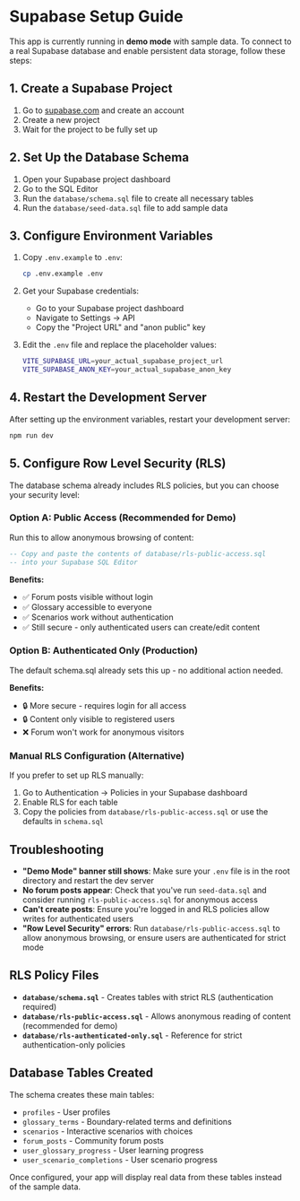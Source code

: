 # Supabase Setup Guide

This app is currently running in **demo mode** with sample data. To connect to a real Supabase database and enable persistent data storage, follow these steps:

## 1. Create a Supabase Project

1. Go to [supabase.com](https://supabase.com) and create an account
2. Create a new project
3. Wait for the project to be fully set up

## 2. Set Up the Database Schema

1. Open your Supabase project dashboard
2. Go to the SQL Editor
3. Run the `database/schema.sql` file to create all necessary tables
4. Run the `database/seed-data.sql` file to add sample data

## 3. Configure Environment Variables

1. Copy `.env.example` to `.env`:
   ```bash
   cp .env.example .env
   ```

2. Get your Supabase credentials:
   - Go to your Supabase project dashboard
   - Navigate to Settings → API
   - Copy the "Project URL" and "anon public" key

3. Edit the `.env` file and replace the placeholder values:
   ```bash
   VITE_SUPABASE_URL=your_actual_supabase_project_url
   VITE_SUPABASE_ANON_KEY=your_actual_supabase_anon_key
   ```

## 4. Restart the Development Server

After setting up the environment variables, restart your development server:

```bash
npm run dev
```

## 5. Configure Row Level Security (RLS)

The database schema already includes RLS policies, but you can choose your security level:

### Option A: Public Access (Recommended for Demo)
Run this to allow anonymous browsing of content:
```sql
-- Copy and paste the contents of database/rls-public-access.sql
-- into your Supabase SQL Editor
```

**Benefits:**
- ✅ Forum posts visible without login
- ✅ Glossary accessible to everyone  
- ✅ Scenarios work without authentication
- ✅ Still secure - only authenticated users can create/edit content

### Option B: Authenticated Only (Production)
The default schema.sql already sets this up - no additional action needed.

**Benefits:**
- 🔒 More secure - requires login for all access
- 🔒 Content only visible to registered users
- ❌ Forum won't work for anonymous visitors

### Manual RLS Configuration (Alternative)
If you prefer to set up RLS manually:

1. Go to Authentication → Policies in your Supabase dashboard
2. Enable RLS for each table
3. Copy the policies from `database/rls-public-access.sql` or use the defaults in `schema.sql`

## Troubleshooting

- **"Demo Mode" banner still shows**: Make sure your `.env` file is in the root directory and restart the dev server
- **No forum posts appear**: Check that you've run `seed-data.sql` and consider running `rls-public-access.sql` for anonymous access
- **Can't create posts**: Ensure you're logged in and RLS policies allow writes for authenticated users
- **"Row Level Security" errors**: Run `database/rls-public-access.sql` to allow anonymous browsing, or ensure users are authenticated for strict mode

## RLS Policy Files

- **`database/schema.sql`** - Creates tables with strict RLS (authentication required)
- **`database/rls-public-access.sql`** - Allows anonymous reading of content (recommended for demo)
- **`database/rls-authenticated-only.sql`** - Reference for strict authentication-only policies

## Database Tables Created

The schema creates these main tables:
- `profiles` - User profiles
- `glossary_terms` - Boundary-related terms and definitions
- `scenarios` - Interactive scenarios with choices
- `forum_posts` - Community forum posts
- `user_glossary_progress` - User learning progress
- `user_scenario_completions` - User scenario progress

Once configured, your app will display real data from these tables instead of the sample data.
